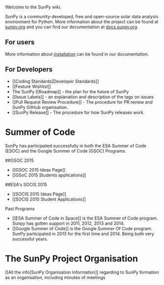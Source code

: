 Welcome to the SunPy wiki.

SunPy is a community-developed, free and open-source solar data analysis environment for Python. More information about the project can be found at [sunpy.org](http://sunpy.org) and you can find our documentation at [docs.sunpy.org](http://docs.sunpy.org).

## For users
More information about [installation](http://docs.sunpy.org/en/stable/guide/installation/index.html) can be found in our documentation.

## For Developers

* [[Coding Standards|Developer Standards]]
* [[Feature Wishlist]]
* The SunPy [[Roadmap]] - the plan for the future of SunPy
* [[Issue Labels]] - an explanation and description of the tags on issues
* [[Pull Request Review Procedure]] - The procedure for PR review and SunPy GitHub organisation.
* [[SunPy Release]] - The procedure for how SunPy releases work.

# Summer of Code
SunPy has participated successfully in both the ESA Summer of Code (ESOC) and the Google Summer of Code (GSOC) Programs.

##GSOC 2015
* [[GSOC 2015 Ideas Page]]
* [[GSoC 2015 Students applications]]

##ESA's SOCIS 2015
* [[SOCIS 2015 Ideas Page]]
* [[SOCIS 2015 Student Applications]]

Past Programs

* [[ESA Summer of Code in Space]] is the ESA Summer of Code program.  
Sunpy has gotten support in 2011, 2012, 2013 and 2014.
* [[Google Summer of Code]] is the Google Summer Of Code program.  
SunPy participated in 2013 for the first time and 2014. Being both very successful years.

# The SunPy Project Organisation
[[All the info|SunPy Organisation Information]] regarding to SunPy formation as an organisation, including minutes of meetings